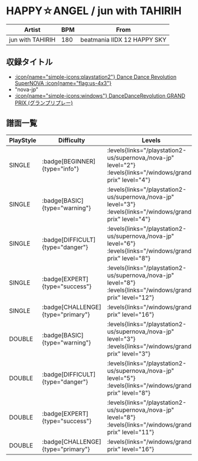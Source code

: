 # HAPPY☆ANGEL / jun with TAHIRIH

|Artist|BPM|From|
|------|---|----|
|jun with TAHIRIH|180|beatmania IIDX 12 HAPPY SKY|

## 収録タイトル

- [:icon{name="simple-icons:playstation2"} Dance Dance Revolution SuperNOVA :icon{name="flag:us-4x3"}](/playstation2-us/supernova)
- "nova-jp"
- [:icon{name="simple-icons:windows"} DanceDanceRevolution GRAND PRIX (グランプリプレー)](/windows/grand-prix)

## 譜面一覧

|PlayStyle|Difficulty|Levels|Notes|Movie|
|---------|----------|------|-----|-----|
|SINGLE| :badge[BEGINNER]{type="info"}| :levels{links="/playstation2-us/supernova,/nova-jp" level="2"} :levels{links="/windows/grand-prix" level="4"}|134/0||
|SINGLE| :badge[BASIC]{type="warning"}| :levels{links="/playstation2-us/supernova,/nova-jp" level="3"} :levels{links="/windows/grand-prix" level="4"}|136/1||
|SINGLE| :badge[DIFFICULT]{type="danger"}| :levels{links="/playstation2-us/supernova,/nova-jp" level="6"} :levels{links="/windows/grand-prix" level="8"}|276/14||
|SINGLE| :badge[EXPERT]{type="success"}| :levels{links="/playstation2-us/supernova,/nova-jp" level="8"} :levels{links="/windows/grand-prix" level="12"}|386/5||
|SINGLE| :badge[CHALLENGE]{type="primary"}| :levels{links="/windows/grand-prix" level="16"}|||
|DOUBLE| :badge[BASIC]{type="warning"}| :levels{links="/playstation2-us/supernova,/nova-jp" level="3"} :levels{links="/windows/grand-prix" level="3"}|136/3||
|DOUBLE| :badge[DIFFICULT]{type="danger"}| :levels{links="/playstation2-us/supernova,/nova-jp" level="5"} :levels{links="/windows/grand-prix" level="8"}|234/26||
|DOUBLE| :badge[EXPERT]{type="success"}| :levels{links="/playstation2-us/supernova,/nova-jp" level="8"} :levels{links="/windows/grand-prix" level="11"}|363/2||
|DOUBLE| :badge[CHALLENGE]{type="primary"}| :levels{links="/windows/grand-prix" level="16"}|||
